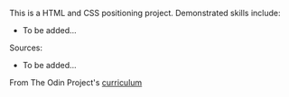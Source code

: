 This is a HTML and CSS positioning project. Demonstrated skills include:

* To be added...

Sources:

* To be added...

From The Odin Project's [curriculum](https://www.theodinproject.com/courses/html5-and-css3/lessons/positioning-and-floating-elements)